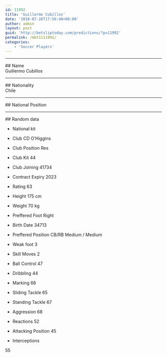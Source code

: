 ```yaml
---
id: 11992
title: 'Guillermo Cubillos'
date: '2010-07-26T17:56:40+00:00'
author: admin
layout: post
guid: 'http://betsliptoday.com/predictions/?p=11992'
permalink: /mbt1111991/
categories:
    - 'Soccer Players'
---
```


- - - - - -

\## Name  
 Guillermo Cubillos

- - - - - -

\## Nationality  
 Chile

- - - - - -

\## National Position

- - - - - -

\## Random data

- National kit
- Club
 CD O’Higgins

- Club Position
 Res

- Club Kit
 44

- Club Joining
 41734

- Contract Expiry
 2023

- Rating
 63

- Height
 175 cm

- Weight
 70 kg

- Preffered Foot
 Right

- Birth Date
 34713

- Preffered Position
 CB/RB Medium / Medium

- Weak foot
 3

- Skill Moves
 2

- Ball Control
 47

- Dribbling
 44

- Marking
 66

- Sliding Tackle
 65

- Standing Tackle
 67

- Aggression
 68

- Reactions
 52

- Attacking Position
 45

- Interceptions

 55